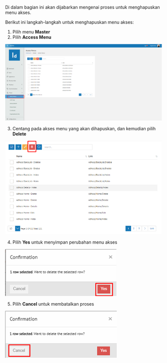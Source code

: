 Di dalam bagian ini akan dijabarkan mengenai proses untuk menghapuskan menu akses. 

Berikut ini langkah-langkah untuk menghapuskan menu akses:

1. Pilih menu **Master**
2. Pilih **Access Menu**

![Gambar](_static/Gambar7.1.1.3_1.png/?sanitize=true)

3. Centang pada akses menu yang akan dihapuskan, dan kemudian pilih **Delete**

![Gambar](_static/Gambar7.1.1.3_2.png/?sanitize=true)

4. Pilih **Yes** untuk menyimpan perubahan menu akses

![Gambar](_static/Gambar7.1.1.3_3.png/?sanitize=true)

5. Pilih **Cancel** untuk membatalkan proses

![Gambar](_static/Gambar7.1.1.3_4.png/?sanitize=true)